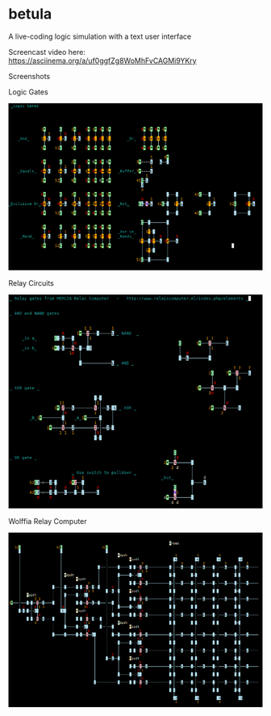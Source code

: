 # betula
A live-coding logic simulation with a text user interface

Screencast video here: https://asciinema.org/a/uf0ggfZg8WoMhFvCAGMi9YKry

Screenshots

Logic  Gates

![Screenshot](./screenshot_logic.png "Logic")

Relay Circuits

![Screenshot](./screenshot_brinkman01.png "Relay circuits")

Wolffia Relay Computer

![Screenshot](./screenshot_wolffia_encoder.png "Wolffia encoder")


